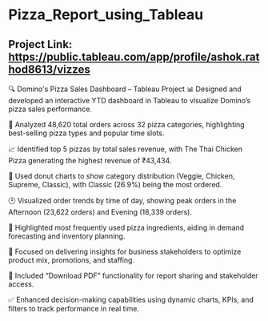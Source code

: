 # Pizza_Report_using_Tableau

## Project Link: https://public.tableau.com/app/profile/ashok.rathod8613/vizzes

🔍 Domino's Pizza Sales Dashboard – Tableau Project
📊 Designed and developed an interactive YTD dashboard in Tableau to visualize Domino’s pizza sales performance.

🍕 Analyzed 48,620 total orders across 32 pizza categories, highlighting best-selling pizza types and popular time slots.

📈 Identified top 5 pizzas by total sales revenue, with The Thai Chicken Pizza generating the highest revenue of ₹43,434.

🧠 Used donut charts to show category distribution (Veggie, Chicken, Supreme, Classic), with Classic (26.9%) being the most ordered.

🕑 Visualized order trends by time of day, showing peak orders in the Afternoon (23,622 orders) and Evening (18,339 orders).

🍴 Highlighted most frequently used pizza ingredients, aiding in demand forecasting and inventory planning.

📌 Focused on delivering insights for business stakeholders to optimize product mix, promotions, and staffing.

💾 Included “Download PDF” functionality for report sharing and stakeholder access.

✅ Enhanced decision-making capabilities using dynamic charts, KPIs, and filters to track performance in real time.
